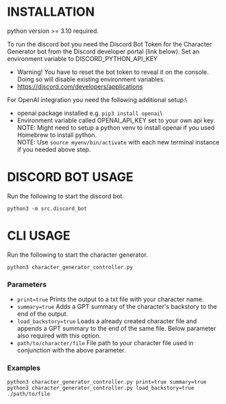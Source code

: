 # INSTALLATION
python version >= 3.10 required.

To run the discord bot you need the Discord Bot Token for the Character Generator bot from the Discord developer portal (link below). Set an environment variable to DISCORD_PYTHON_API_KEY
- Warning! You have to reset the bot token to reveal it on the console. Doing so will disable existing environment variables.
- https://discord.com/developers/applications

For OpenAI integration you need the following additional setup:\
- openai package installed e.g. `pip3 install openai`\
- Environment variable called OPENAI_API_KEY set to your own api key.\
NOTE: Might need to setup a python venv to install openai if you used Homebrew to install python.\
NOTE: Use `source myenv/bin/activate` with each new terminal instance if you needed above step.

# DISCORD BOT USAGE
Run the following to start the discord bot.
```
python3 -m src.discord_bot
```

# CLI USAGE
Run the following to start the character generator.
```
python3 character_generator_controller.py
```

### Parameters
- `print=true` Prints the output to a txt file with your character name.
- `summary=true` Adds a GPT summary of the character's backstory to the end of the output.
- `load_backstory=true` Loads a already created character file and appends a GPT summary to the end of the same file. Below parameter also required with this option.
- `path/to/character/file` File path to your character file used in conjunction with the above parameter.

### Examples
```
python3 character_generator_controller.py print=true summary=true
python3 character_generator_controller.py load_backstory=true ./path/to/file
```